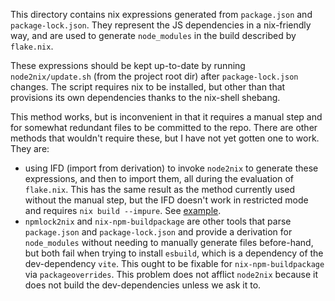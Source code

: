 This directory contains nix expressions generated from `package.json` and
`package-lock.json`. They represent the JS dependencies in a nix-friendly way,
and are used to generate `node_modules` in the build described by `flake.nix`.

These expressions should be kept up-to-date by running `node2nix/update.sh` (from
the project root dir) after `package-lock.json` changes. The script requires nix
to be installed, but other than that provisions its own dependencies thanks to
the nix-shell shebang.

This method works, but is inconvenient in that it requires a manual step and
for somewhat redundant files to be committed to the repo. There are other
methods that wouldn't require these, but I have not yet gotten one to work.
They are:
  - using IFD (import from derivation) to invoke `node2nix` to generate these
    expressions, and then to import them, all during the evaluation of `flake.nix`.
    This has the same result as the method currently used without the manual step,
    but the IFD doesn't work in restricted mode and requires `nix build --impure`.
    See [example](https://gist.github.com/sorki/e23c3462f60e0b6a1eaa7d9fc3ac5480).
  - `npmlock2nix` and `nix-npm-buildpackage` are other tools that parse `package.json`
    and `package-lock.json` and provide a derivation for `node_modules` without
    needing to manually generate files before-hand, but both fail when trying to
    install `esbuild`, which is a dependency of the dev-dependency `vite`. This
    ought to be fixable for `nix-npm-buildpackage` via `packageoverrides`. This
    problem does not afflict `node2nix` because it does not build the
    dev-dependencies unless we ask it to.
